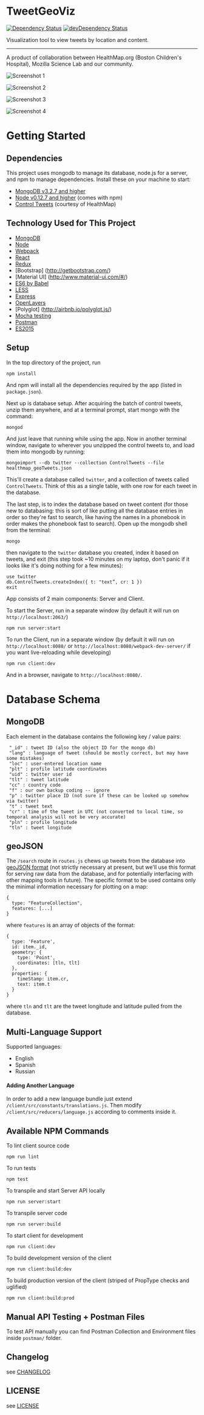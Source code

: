 TweetGeoViz
===========

[![Dependency Status](https://david-dm.org/JaredHawkins/TweetGeoViz.svg?style=flat-square)](https://david-dm.org/JaredHawkins/TweetGeoViz)
[![devDependency Status](https://david-dm.org/JaredHawkins/TweetGeoViz/dev-status.svg?style=flat-square)](https://david-dm.org/JaredHawkins/TweetGeoViz#info=devDependencies)

Visualization tool to view tweets by location and content.

------
A product of collaboration between HealthMap.org (Boston Children's Hospital), Mozilla Science Lab and our community.

![Screenshot 1](https://github.com/JaredHawkins/TweetGeoViz/blob/master/screenshots/1.png)

![Screenshot 2](https://github.com/JaredHawkins/TweetGeoViz/blob/master/screenshots/2.png)

![Screenshot 3](https://github.com/JaredHawkins/TweetGeoViz/blob/master/screenshots/3.png)

![Screenshot 4](https://github.com/JaredHawkins/TweetGeoViz/blob/master/screenshots/4.png)

# Getting Started

## Dependencies
This project uses mongodb to manage its database, node.js for a server, and npm to manage dependencies. Install these on your machine to start:

 - [MongoDB v3.2.7 and higher](http://docs.mongodb.org/manual/installation/)
 - [Node v0.12.7 and higher](http://nodejs.org/download/) (comes with npm)
 - [Control Tweets](https://db.tt/29prxPri) (courtesy of HealthMap)

## Technology Used for This Project
 - [MongoDB](https://www.mongodb.org/)
 - [Node](https://nodejs.org/en/)
 - [Webpack](https://webpack.github.io/)
 - [React](http://facebook.github.io/react/)
 - [Redux](http://redux.js.org/)
 - [Bootstrap] (http://getbootstrap.com/)
 - [Material UI] (http://www.material-ui.com/#/)
 - [ES6 by Babel](https://babeljs.io/)
 - [LESS](http://lesscss.org/)
 - [Express](http://expressjs.com/)
 - [OpenLayers](http://openlayers.org/)
 - [Polyglot] (http://airbnb.io/polyglot.js/)
 - [Mocha testing](http://mochajs.org/)
 - [Postman](http://www.getpostman.com/)
 - [ES2015](https://babeljs.io/docs/learn-es2015/)

## Setup
In the top directory of the project, run

```
npm install
```

And npm will install all the dependencies required by the app (listed in `package.json`).

Next up is database setup. After acquiring the batch of control tweets, unzip them anywhere, and at a terminal prompt, start mongo with the command:

```
mongod
```

And just leave that running while using the app. Now in another terminal window, navigate to wherever you unzipped the control tweets to, and load them into mongodb by running:

```
mongoimport --db twitter --collection ControlTweets --file healthmap_geoTweets.json
```

This'll create a database called `twitter`, and a collection of tweets called `ControlTweets`. Think of this as a single table, with one row for each tweet in the database.

The last step, is to index the database based on tweet content (for those new to databasing: this is sort of like putting all the database entries in order so they're fast to search, like having the names in a phonebook in order makes the phonebook fast to search). Open up the mongodb shell from the terminal:

```
mongo
```

then navigate to the `twitter` database you created, index it based on tweets, and exit (this step took ~10 minutes on my laptop, don't panic if it looks like it's doing nothing for a few minutes):

```
use twitter
db.ControlTweets.createIndex({ t: "text”, cr: 1 })
exit
```

App consists of 2 main components: Server and Client.

To start the Server, run in a separate window (by default it will run on `http://localhost:2063/`)

```
npm run server:start
```

To run the Client, run in a separate window (by default it will run on `http://localhost:8080/` or `http://localhost:8080/webpack-dev-server/` if you want live-reloading while developing)

```
npm run client:dev
```

And in a browser, navigate to `http://localhost:8080/`.

# Database Schema

## MongoDB

Each element in the database contains the following key / value pairs:

```
 "_id" : tweet ID (also the object ID for the mongo db)
 "lang" : language of tweet (should be mostly correct, but may have some mistakes)
 "loc" : user-entered location name
 "plt" : profile latitude coordinates
 "uid" : twitter user id
 "tlt" : tweet latitude
 "cc" : country code
 "f" : our own backup coding -- ignore
 "p" : twitter place ID (not sure if these can be looked up somehow via twitter)
 "t" : tweet text
 "cr" : time of the tweet in UTC (not converted to local time, so temporal analysis will not be very accurate)
 "pln" : profile longitude
 "tln" : tweet longitude
```

## geoJSON

The `/search` route in `routes.js` chews up tweets from the database into [geoJSON format](http://geojson.org/) (not strictly necessary at present, but we'll use this format for serving raw data from the database, and for potentially interfacing with other mapping tools in future). The specific format to be used contains only the minimal information necessary for plotting on a map:

```
{
  type: "FeatureCollection",
  features: [...]
}
```

where `features` is an array of objects of the format:

```
{
  type: 'Feature',
  id: item._id,
  geometry: {
    type: 'Point',
    coordinates: [tln, tlt]
  },
  properties: {
    timeStamp: item.cr,
    text: item.t
  }
}
```

where `tln` and `tlt` are the tweet longitude and latitude pulled from the database.

## Multi-Language Support

Supported languages:

 - English
 - Spanish
 - Russian
 
#### Adding Another Language

In order to add a new language bundle just extend `/client/src/constants/translations.js`. Then modify `/client/src/reducers/language.js` according to comments inside it.

## Available NPM Commands

To lint client source code

```
npm run lint
```

To run tests

```
npm test
```

To transpile and start Server API locally

```
npm run server:start
```

To transpile server code

```
npm run server:build
```

To start client for development

```
npm run client:dev
```

To build development version of the client

```
npm run client:build:dev
```

To build production version of the client (striped of PropType checks and uglified)

```
npm run client:build:prod
```
## Manual API Testing + Postman Files

To test API manually you can find Postman Collection and Environment files inside `postman/` folder.

## Changelog

see [CHANGELOG](./CHANGELOG.md)

## LICENSE

see [LICENSE](./LICENSE)
